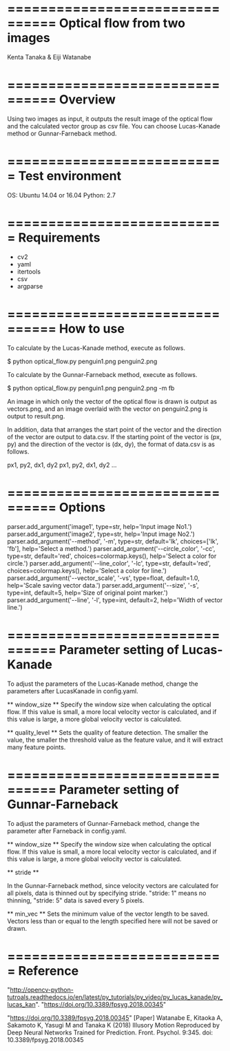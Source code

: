 ================================
Optical flow from two images
================================
Kenta Tanaka & Eiji Watanabe


================================
Overview
================================
Using two images as input, it outputs the result image of the optical flow and the calculated vector group as csv file.
You can choose Lucas-Kanade method or Gunnar-Farneback method.



===========================
Test environment
===========================
OS: Ubuntu 14.04 or 16.04
Python: 2.7



===========================
Requirements
===========================
* cv2
* yaml
* itertools
* csv
* argparse



================================
How to use
================================
To calculate by the Lucas-Kanade method, execute as follows.

  $ python optical_flow.py penguin1.png penguin2.png

To calculate by the Gunnar-Farneback method, execute as follows.

  $ python optical_flow.py penguin1.png penguin2.png -m fb

An image in which only the vector of the optical flow is drawn is output as vectors.png,
 and an image overlaid with the vector on penguin2.png is output to result.png.

In addition, data that arranges the start point of the vector and the direction of the vector are output to data.csv.
If the starting point of the vector is (px, py) and the direction of the vector is (dx, dy),
the format of data.csv is as follows.

px1, py2, dx1, dy2
px1, py2, dx1, dy2
...



================================
Options
================================
parser.add_argument('image1', type=str, help='Input image No1.')
parser.add_argument('image2', type=str, help='Input image No2.')
parser.add_argument('--method', '-m', type=str, default='lk', choices=['lk', 'fb'], help='Select a method.')
parser.add_argument('--circle_color', '-cc', type=str, default='red', choices=colormap.keys(), help='Select a color for circle.')
parser.add_argument('--line_color', '-lc', type=str, default='red', choices=colormap.keys(), help='Select a color for line.')
parser.add_argument('--vector_scale', '-vs', type=float, default=1.0, help='Scale saving vector data.')
parser.add_argument('--size', '-s', type=int, default=5, help='Size of original point marker.')
parser.add_argument('--line', '-l', type=int, default=2, help='Width of vector line.')



================================
Parameter setting of Lucas-Kanade
================================
To adjust the parameters of the Lucas-Kanade method, change the parameters after LucasKanade in config.yaml.

** window_size **
Specify the window size when calculating the optical flow.
If this value is small, a more local velocity vector is calculated,
and if this value is large, a more global velocity vector is calculated.

** quality_level **
Sets the quality of feature detection.
The smaller the value, the smaller the threshold value as the feature value,
and it will extract many feature points.



================================
Parameter setting of Gunnar-Farneback
================================
To adjust the parameters of Gunnar-Farneback method, change the parameter after Farneback in config.yaml.

** window_size **
Specify the window size when calculating the optical flow.
If this value is small, a more local velocity vector is calculated,
and if this value is large, a more global velocity vector is calculated.

** stride **

In the Gunnar-Farneback method, since velocity vectors are calculated for all pixels,
data is thinned out by specifying stride.
"stride: 1" means no thinning, "stride: 5" data is saved every 5 pixels.

** min_vec **
Sets the minimum value of the vector length to be saved.
Vectors less than or equal to the length specified here will not be saved or drawn.



===========================
Reference
===========================
"http://opencv-python-tutroals.readthedocs.io/en/latest/py_tutorials/py_video/py_lucas_kanade/py_lucas_kan".
"https://doi.org/10.3389/fpsyg.2018.00345"

"https://doi.org/10.3389/fpsyg.2018.00345" [Paper]
Watanabe E, Kitaoka A, Sakamoto K, Yasugi M and Tanaka K (2018)
Illusory Motion Reproduced by Deep Neural Networks Trained for Prediction.
Front. Psychol. 9:345. doi: 10.3389/fpsyg.2018.00345

